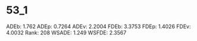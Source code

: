 # 53_1

ADEb: 1.762
ADEp: 0.7264
ADEv: 2.2004
FDEb: 3.3753
FDEp: 1.4026
FDEv: 4.0032
Rank: 208
WSADE: 1.249
WSFDE: 2.3567